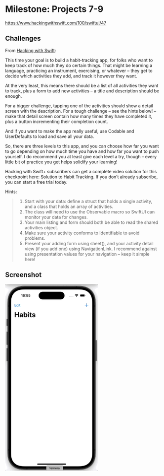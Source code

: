 # Milestone: Projects 7-9

https://www.hackingwithswift.com/100/swiftui/47

## Challenges
From [Hacking with Swift](https://www.hackingwithswift.com/guide/ios-swiftui/4/3/challenge):

This time your goal is to build a habit-tracking app, for folks who want to keep track of how much they do certain things. That might be learning a language, practicing an instrument, exercising, or whatever – they get to decide which activities they add, and track it however they want.

At the very least, this means there should be a list of all activities they want to track, plus a form to add new activities – a title and description should be enough.

For a bigger challenge, tapping one of the activities should show a detail screen with the description. For a tough challenge – see the hints below! – make that detail screen contain how many times they have completed it, plus a button incrementing their completion count.

And if you want to make the app really useful, use Codable and UserDefaults to load and save all your data.

So, there are three levels to this app, and you can choose how far you want to go depending on how much time you have and how far you want to push yourself. I do recommend you at least give each level a try, though – every little bit of practice you get helps solidify your learning!

Hacking with Swift+ subscribers can get a complete video solution for this checkpoint here: Solution to Habit Tracking. If you don’t already subscribe, you can start a free trial today.

Hints:

>1. Start with your data: define a struct that holds a single activity, and a class that holds an array of activities.
>2. The class will need to use the Observable macro so SwiftUI can monitor your data for changes.
>3. Your main listing and form should both be able to read the shared activities object.
>4. Make sure your activity conforms to Identifiable to avoid problems.
>5. Present your adding form using sheet(), and your activity detail view (if you add one) using NavigationLink. I recommend against using presentation values for your navigation – keep it simple here!

## Screenshot

<img src="/HabitTracking/Screenshots/HabitTracking.gif" width="300"/>
